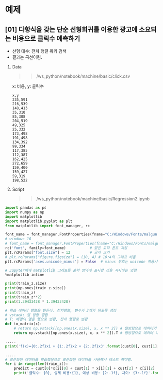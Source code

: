 # 예제

## [01] 다항식을 갖는 단순 선형회귀를 이용한 광고에 소요되는 비용으로 클릭수 예측하기

- 선형 대수: 전치 행렬 위키 검색
- 결과는 곡선이됨.

1. Data
    >> /ws_python/notebook/machine/basic/click.csv

    x: 비용, y: 클릭수

    ```csv
    x,y
    235,591
    216,539
    148,413
    35,310
    85,308
    204,519
    49,325
    25,332
    173,498
    191,498
    134,392
    99,334
    117,385
    112,387
    162,425
    272,659
    159,400
    159,427
    59,319
    198,522
    ```

2. Script

    >> /ws_python/notebook/machine/basic/Regression2.ipynb

```python
import pandas as pd
import numpy as np
import matplotlib
import matplotlib.pyplot as plt
from matplotlib import font_manager, rc

font_name = font_manager.FontProperties(fname="C:/Windows/Fonts/malgun.ttf").get_name()
# windows 10
# font_name = font_manager.FontProperties(fname="C:/Windows/Fonts/malgunsl.ttf").get_name()
rc('font', family=font_name)           # 맑은 고딕 폰트 지정
plt.rcParams["font.size"] = 12         # 글자 크기
# plt.rcParams["figure.figsize"] = (10, 4) # 10:4의 그래프 비율
plt.rcParams['axes.unicode_minus'] = False  # minus 부호는 unicode 적용시 한글이 깨짐으로 설정

# Jupyter에게 matplotlib 그래프를 출력 영역에 표시할 것을 지시하는 명령
%matplotlib inline  
```

```python
print(train_z.size)
print(np.ones(train_z.size))
print(train_z)
print(train_z**2)
print(1.39433428 * 1.39433428)
```

```python
# 학습 데이터 행렬을 만든다. 전치행렬, 변수가 3개가 되도록 생성
# vstack: 열 방향 결합
# T: 배열의 열을 행으로 변환, 전치 행렬로 변환
def to_matrix(x):
    # return np.vstack([np.ones(x.size), x, x ** 2]) # 열방향으로 데이터가 발생함, 3행.
    return np.vstack([np.ones(x.size), x, x ** 2]).T # 행방향으로 데이터 나열
```

```python
.....
print('f(x)={0:.2f}x1 + {1:.2f}x2 + {2:.2f}x3'.format(cust[0], cust[1], cust[2]))
```

```python
.....
# 표준화된 데이터를 학습했음으로 표준화된 데이터를 사용해서 테스트 해야함.
for i in range(len(train_z)):
    predict = cust[0]*x[i][0] + cust[1] * x[i][1] + cust[2] * x[i][2]
    print('클릭수: {0}, 실제 비용:{1}, 예상 비용: {2:.1f}, 차이: {3:.1f}'.format(train_x[i], train_y[i], predict, (train_y[i]-predict)))
```
